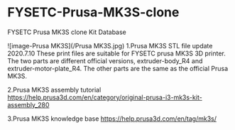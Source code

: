 # FYSETC-Prusa-MK3S-clone
FYSETC Prusa MK3S clone Kit Database

![image-Prusa MK3S](/Prusa MK3S.jpg)
1.Prusa MK3S STL file update 2020.7.10
These print files are suitable for FYSETC prusa MK3S 3D printer. The two parts are different official versions, extruder-body_R4 and extruder-motor-plate_R4. The other parts are the same as the official Prusa MK3S. 

2.Prusa MK3S assembly tutorial  
<https://help.prusa3d.com/en/category/original-prusa-i3-mk3s-kit-assembly_280>


3.Prusa MK3S knowledge base
<https://help.prusa3d.com/en/tag/mk3s/>